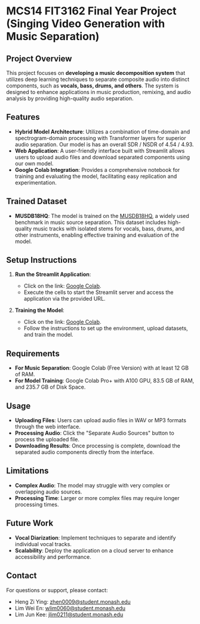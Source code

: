 # MCS14 FIT3162 Final Year Project (Singing Video Generation with **Music Separation**)

## Project Overview

This project focuses on **developing a music decomposition system** that utilizes deep learning techniques to separate composite audio into distinct components, such as **vocals, bass, drums, and others**. The system is designed to enhance applications in music production, remixing, and audio analysis by providing high-quality audio separation.

## Features
- **Hybrid Model Architecture**: Utilizes a combination of time-domain and spectrogram-domain processing with Transformer layers for superior audio separation. Our model is has an overall SDR / NSDR of 4.54 / 4.93.
- **Web Application**: A user-friendly interface built with Streamlit allows users to upload audio files and download separated components using our own model.
- **Google Colab Integration**: Provides a comprehensive notebook for training and evaluating the model, facilitating easy replication and experimentation.

## Trained Dataset
- **MUSDB18HQ**: The model is trained on the [MUSDB18HQ](https://sigsep.github.io/datasets/musdb.html#musdb18-hq-uncompressed-wav), a widely used benchmark in music source separation. This dataset includes high-quality music tracks with isolated stems for vocals, bass, drums, and other instruments, enabling effective training and evaluation of the model.


## Setup Instructions
1. **Run the Streamlit Application**:
   - Click on the link: [Google Colab](https://colab.research.google.com/drive/1UTlQGmp50IhMLSsw3EFR_7rMIRpCJuMp?usp=sharing).
   - Execute the cells to start the Streamlit server and access the application via the provided URL.

2. **Training the Model**:
   - Click on the link: [Google Colab](https://colab.research.google.com/drive/1ExGalxkGIPy-M-c7e8co3bkUUsSP8CeD?usp=sharing).
   - Follow the instructions to set up the environment, upload datasets, and train the model.

## Requirements
- **For Music Separation**: Google Colab (Free Version) with at least 12 GB of RAM.
- **For Model Training**: Google Colab Pro+ with A100 GPU, 83.5 GB of RAM, and 235.7 GB of Disk Space.

## Usage

- **Uploading Files**: Users can upload audio files in WAV or MP3 formats through the web interface.
- **Processing Audio**: Click the "Separate Audio Sources" button to process the uploaded file.
- **Downloading Results**: Once processing is complete, download the separated audio components directly from the interface.

## Limitations

- **Complex Audio**: The model may struggle with very complex or overlapping audio sources.
- **Processing Time**: Larger or more complex files may require longer processing times.

## Future Work

- **Vocal Diarization**: Implement techniques to separate and identify individual vocal tracks.
- **Scalability**: Deploy the application on a cloud server to enhance accessibility and performance.


## Contact

For questions or support, please contact:
- Heng Zi Ying: zhen0009@student.monash.edu
- Lim Wei En: wlim0060@student.monash.edu
- Lim Jun Kee: jlim0211@student.monash.edu